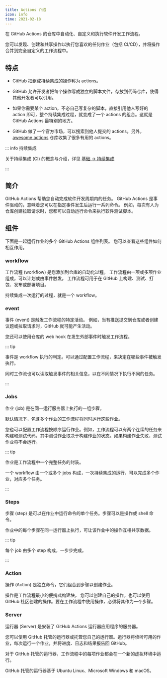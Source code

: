 ```yaml
---
title: Actions 介绍
icon: info
time: 2021-02-18
---
```


在 GitHub Actions 的仓库中自动化、自定义和执行软件开发工作流程。

您可以发现、创建和共享操作以执行您喜欢的任何作业（包括 CI/CD），并将操作合并到完全自定义的工作流程中。

## 特点

- GitHub 把组成持续集成的操作称为 actions。

- GitHub 允许开发者把每个操作写成独立的脚本文件，存放到代码仓库，使得其他开发者可以引用。

- 如果你需要某个 action，不必自己写复杂的脚本，直接引用他人写好的 action 即可，整个持续集成过程，就变成了一个 actions 的组合。这就是 GitHub Actions 最特别的地方。

- GitHub 做了一个官方市场，可以搜索到他人提交的 actions。另外， [awesome actions](https://github.com/sdras/awesome-actions) 仓库收集了很多有用的 actions。

::: info 持续集成

关于持续集成 (CI) 的概念与介绍，详见 [基础 → 持续集成](../../basic/ci.md)

:::

## 简介

GitHub Actions 帮助您自动完成软件开发周期内的任务。 GitHub Actions 是事件驱动的，意味着您可以在指定事件发生后运行一系列命令。 例如，每次有人为仓库创建拉取请求时，您都可以自动运行命令来执行软件测试脚本。

## 组件

下面是一起运行作业的多个 GitHub Actions 组件列表。 您可以查看这些组件如何相互作用。

### workflow

工作流程 (workflow) 是您添加到仓库的自动化过程。 工作流程由一项或多项作业组成，可以计划或由事件触发。 工作流程可用于在 GitHub 上构建、测试、打包、发布或部署项目。

持续集成一次运行的过程，就是一个 workflow。

### event

事件 (event) 是触发工作流程的特定活动。 例如，当有推送提交到仓库或者创建议题或拉取请求时，GitHub 就可能产生活动。

您还可以使用仓库的 web hook 在发生外部事件时触发工作流程。

::: tip

事件是 workflow 执行的判定。可以通过配置工作流程，来决定在哪些事件被触发执行。

同时工作流也可以读取触发事件的相关信息，以在不同情况下执行不同的任务。

:::

### Jobs

作业 (job) 是在同一运行服务器上执行的一组步骤。

默认情况下，包含多个作业的工作流程将同时运行这些作业。

您也可以配置工作流程按顺序运行作业。例如，工作流程可以有两个连续的任务来构建和测试代码，其中测试作业取决于构建作业的状态。如果构建作业失败，测试作业将不会运行。

::: tip

作业是工作流程中一个完整任务的封装。

一个 workflow 由一个或多个 jobs 构成，一次持续集成的运行，可以完成多个作业，对应多个任务。

:::

### Steps

步骤 (step) 是可以在作业中运行命令的单个任务。步骤可以是操作或 shell 命令。

作业中的每个步骤在同一运行器上执行，可让该作业中的操作互相共享数据。

::: tip

每个 job 由多个 step 构成，一步步完成。

:::

### Action

操作 (Action) 是独立命令，它们组合到步骤以创建作业。

操作是工作流程最小的便携式构建块。 您可以创建自己的操作，也可以使用 GitHub 社区创建的操作。要在工作流程中使用操作，必须将其作为一个步骤。

### Server

运行器 (Server) 是安装了 GitHub Actions 运行器应用程序的服务器。

您可以使用 GitHub 托管的运行器或托管您自己的运行器。运行器将侦听可用的作业，每次运行一个作业，并将进度、日志和结果报告回 GitHub。

对于 GitHub 托管的运行器，工作流程中的每项作业都会在一个新的虚拟环境中运行。

GitHub 托管的运行器基于 Ubuntu Linux、Microsoft Windows 和 macOS。
